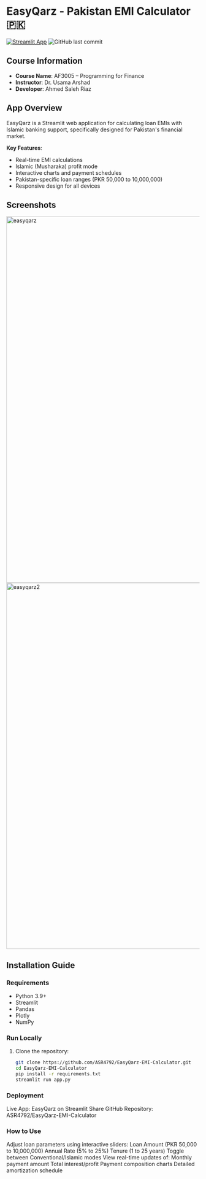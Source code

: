 # EasyQarz - Pakistan EMI Calculator 🇵🇰
[![Streamlit App](https://static.streamlit.io/badges/streamlit_badge_black_white.svg)](https://easyapprz-emi-calculator-2pmjsqccrxetwy3jpd64zi.streamlit.app/)
![GitHub last commit](https://img.shields.io/github/last-commit/ASR4792/EasyQarz-EMI-Calculator)

## Course Information
- **Course Name**: AF3005 – Programming for Finance  
- **Instructor**: Dr. Usama Arshad  
- **Developer**: Ahmed Saleh Riaz

## App Overview
EasyQarz is a Streamlit web application for calculating loan EMIs with Islamic banking support, specifically designed for Pakistan's financial market.

**Key Features**:
- Real-time EMI calculations
- Islamic (Musharaka) profit mode
- Interactive charts and payment schedules
- Pakistan-specific loan ranges (PKR 50,000 to 10,000,000)
- Responsive design for all devices

## Screenshots
<img width="956" alt="easyqarz" src="https://github.com/user-attachments/assets/00c702f3-9ae2-4b3e-818c-3c14a2c76377" />
<img width="955" alt="easyqarz2" src="https://github.com/user-attachments/assets/930157a1-9f02-4afb-a45d-bcab8da4dcb5" />

## Installation Guide
### Requirements
- Python 3.9+
- Streamlit
- Pandas
- Plotly
- NumPy

### Run Locally
1. Clone the repository:
   ```bash
   git clone https://github.com/ASR4792/EasyQarz-EMI-Calculator.git
   cd EasyQarz-EMI-Calculator
   pip install -r requirements.txt
   streamlit run app.py

### Deployment
Live App: EasyQarz on Streamlit Share
GitHub Repository: ASR4792/EasyQarz-EMI-Calculator

### How to Use
Adjust loan parameters using interactive sliders:
Loan Amount (PKR 50,000 to 10,000,000)
Annual Rate (5% to 25%)
Tenure (1 to 25 years)
Toggle between Conventional/Islamic modes
View real-time updates of:
Monthly payment amount
Total interest/profit
Payment composition charts
Detailed amortization schedule
